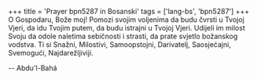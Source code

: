 +++
title = 'Prayer bpn5287 in Bosanski'
tags = ['lang-bs', 'bpn5287']
+++
O Gospodaru, Bože moj! Pomozi svojim voljenima da budu čvrsti u Tvojoj Vjeri, da idu Tvojim putem, da budu istrajni u Tvojoj Vjeri. Udijeli im milost Svoju da odole naletima sebičnosti i strasti, da prate svjetlo božanskog vodstva. Ti si Snažni, Milostivi, Samoopstojni, Darivatelj, Saosjećajni, Svemogući, Najdarežljiviji.

-- Abdu'l-Bahá
